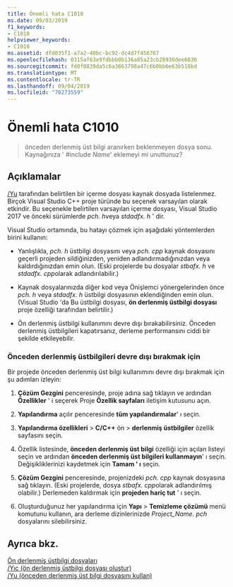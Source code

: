 ```yaml
---
title: Önemli hata C1010
ms.date: 09/03/2019
f1_keywords:
- C1010
helpviewer_keywords:
- C1010
ms.assetid: dfd035f1-a7a2-40bc-bc92-dc4d7f456767
ms.openlocfilehash: 0315af63e9fdbbb0b136a85a23cb28936dee6836
ms.sourcegitcommit: fd0f8839da5c6a3663798a47c6b0bb6e63b518bd
ms.translationtype: MT
ms.contentlocale: tr-TR
ms.lasthandoff: 09/04/2019
ms.locfileid: "70273559"
---
```

# <a name="fatal-error-c1010"></a>Önemli hata C1010

> önceden derlenmiş üst bilgi aranırken beklenmeyen dosya sonu. Kaynağınıza ' #include *Name*' eklemeyi mi unuttunuz?

## <a name="remarks"></a>Açıklamalar

[/Yu](../../build/reference/yu-use-precompiled-header-file.md) tarafından belirtilen bir içerme dosyası kaynak dosyada listelenmez. Birçok Visual Studio C++ proje türünde bu seçenek varsayılan olarak etkindir. Bu seçenekle belirtilen varsayılan içerme dosyası, Visual Studio 2017 ve önceki sürümlerde *pch. h*veya *stdadfx. h* ' dir.

Visual Studio ortamında, bu hatayı çözmek için aşağıdaki yöntemlerden birini kullanın:

- Yanlışlıkla, *pch. h* üstbilgi dosyasını veya *pch. cpp* kaynak dosyasını geçerli projeden sildiğinizden, yeniden adlandırmadığınızdan veya kaldırdığınızdan emin olun. (Eski projelerde bu dosyalar *stbafx. h* ve *stdadfx. cpp*olarak adlandırılabilir.)

- Kaynak dosyalarınızda diğer kod veya Önişlemci yönergelerinden önce *pch. h* veya *stdadfx. h* üstbilgi dosyasının eklendiğinden emin olun. (Visual Studio 'da Bu üstbilgi dosyası, **ön derlenmiş üstbilgi dosyası** proje özelliği tarafından belirtilir.)

- Ön derlenmiş üstbilgi kullanımını devre dışı bırakabilirsiniz. Önceden derlenmiş üstbilgileri kapatırsanız, derleme performansını ciddi bir şekilde etkileyebilir.

### <a name="to-turn-off-precompiled-headers"></a>Önceden derlenmiş üstbilgileri devre dışı bırakmak için

Bir projede önceden derlenmiş üst bilgi kullanımını devre dışı bırakmak için şu adımları izleyin:

1. **Çözüm Gezgini** penceresinde, proje adına sağ tıklayın ve ardından **Özellikler** ' i seçerek Proje **Özellik sayfaları** iletişim kutusunu açın.

1. **Yapılandırma** açılır penceresinde **tüm yapılandırmalar**' ı seçin.

1. **Yapılandırma özellikleri** > **C/C++** ön > **derlenmiş üstbilgiler** özellik sayfasını seçin.

1. Özellik listesinde, **önceden derlenmiş üst bilgi** özelliği için açılan listeyi seçin ve ardından **önceden derlenmiş üst bilgileri kullanmayın**' ı seçin. Değişikliklerinizi kaydetmek için **Tamam ' ı** seçin.

1. **Çözüm Gezgini** penceresinde, projenizdeki *pch. cpp* kaynak dosyasına sağ tıklayın. (Eski projelerde, dosya *stbafx. cpp*olarak adlandırılmış olabilir.) Derlemeden kaldırmak için **projeden hariç tut** ' ı seçin.

1. Oluşturduğunuz her yapılandırma için **Yapı** > **Temizleme çözümü** menü komutunu kullanın, ara derleme dizinlerinizde *Project_Name. pch* dosyalarını silebilirsiniz.

## <a name="see-also"></a>Ayrıca bkz.

[Ön derlenmiş üstbilgi dosyaları](../../build/creating-precompiled-header-files.md)\
[/Yıc (ön derlenmiş üstbilgi dosyası oluştur)](../../build/reference/yc-create-precompiled-header-file.md)\
[/Yu (önceden derlenmiş üst bilgi dosyasını kullan)](../../build/reference/yu-use-precompiled-header-file.md)